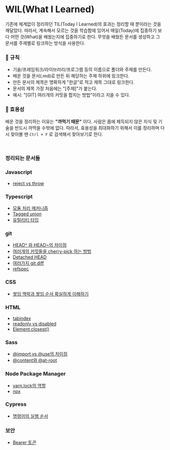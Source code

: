 # WIL(What I Learned)

기존에 체계없이 정리하던 TIL(Today I Learned)의 효과는 정리할 때 뿐이라는 것을 깨달았다. 따라서, 계속해서 모르는 것을 학습함에 있어서 매일(Today)에 집중하기 보다 어떤 것(What)을 배웠는지에 집중하기로 한다. 무엇을 배웠든 문서를 생성하고 그 문서를 주제별로 링크하는 방식을 사용한다.

### :book: 규칙

* 기술/프레임워크/라이브러리/프로그램 등의 이름으로 폴더와 주제를 만든다.
* 배운 것을 문서(.md)로 만든 뒤 해당하는 주제 하위에 링크한다.
* 만든 문서의 제목은 명확하게 "한글"로 적고 제목 그대로 링크한다.
* 문서의 제목 가장 처음에는 "[주제]"가 붙는다.
* 예시: "[GIT] 여러개의 커밋을 합치는 방법"이라고 지을 수 있다.

### :thinking: 효용성

배운 것을 정리하는 이유는 **"까먹기 때문"** 이다. 사람은 몸에 체득되지 않은 지식 및 기술을 반드시 까먹을 수밖에 없다. 따라서, 효용성을 최대화하기 위해서 이를 정리하며 다시 찾아볼 땐 `Ctrl + F` 로 검색해서 찾아보기로 한다.

<br>

### 정리되는 문서들

### Javascript

* [reject vs throw](./javascript/reject-throw.md)

### Typescript

* [모듈 처리 메커니즘](./typescript/module-resolution.md)
* [Tagged union](./typescript/tagged-union.md)
* [유틸리티 타입](./typescript/utility.md)

### git

* [HEAD^ 와 HEAD~의 차이점](./git/head-caret-tilde.md)
* [여러개의 커밋들을 cherry-pick 하는 방법](./git/cherry-pick-range.md)
* [Detached HEAD](./git/detached-head.md)
* [여러가지 git diff](./git/diff.md)
* [refspec](./git/refspec.md)

### CSS

* [쌓임 맥락과 쌓임 순서 확실하게 이해하기](./css/stacking-context-property.md)

### HTML

* [tabindex](./html/tabindex.md)
* [readonly vs disabled](./html/readonly-disabled.md)
* [Element.closest()](./html/closest.md)

### Sass

* [@import vs @use의 차이점](./sass/import-use.md)
* [@content와 @at-root](./sass/content-at-root.md)

### Node Package Manager

* [yarn.lock의 역할](./package-manager/yarn-lock.md)
* [npx](./package-manager/npx.md)

### Cypress

* [명령어의 실행 순서](./cypress/execution-order.md)

### 보안

* [Bearer 토큰](./보안/bearer-token.md)
